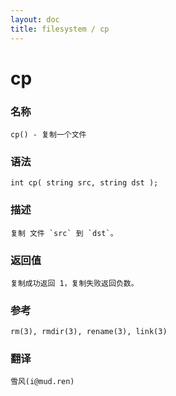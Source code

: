 ```yaml
---
layout: doc
title: filesystem / cp
---
```

# cp

### 名称

    cp() - 复制一个文件

### 语法

    int cp( string src, string dst );

### 描述

    复制 文件 `src` 到 `dst`。

### 返回值

    复制成功返回 1，复制失败返回负数。

### 参考

    rm(3), rmdir(3), rename(3), link(3)

### 翻译

    雪风(i@mud.ren)
